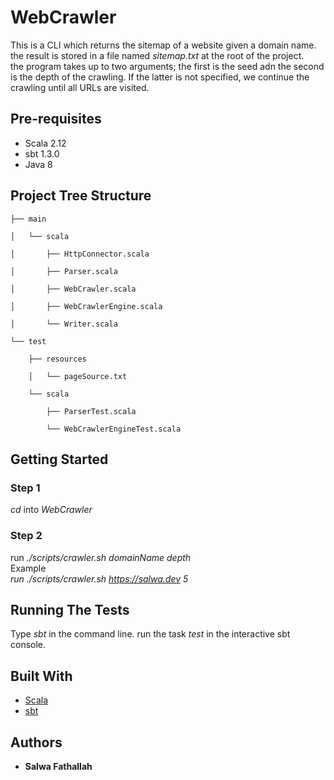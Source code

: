 # WebCrawler

This is a CLI which returns the sitemap of a website given a domain name.\
the result is stored in a file named _sitemap.txt_ at the root of the project.\
the program takes up to two arguments; the first is the seed adn the second is the depth of the crawling. If the latter is not specified, we continue the crawling until all URLs are visited.

## Pre-requisites

* Scala 2.12
* sbt 1.3.0
* Java 8

## Project Tree Structure

    ├── main

    │   └── scala

    │       ├── HttpConnector.scala

    │       ├── Parser.scala

    │       ├── WebCrawler.scala

    │       ├── WebCrawlerEngine.scala

    │       └── Writer.scala

    └── test

        ├── resources

        │   └── pageSource.txt

        └── scala

            ├── ParserTest.scala

            └── WebCrawlerEngineTest.scala

## Getting Started

### Step 1

_cd_ into  _WebCrawler_

### Step 2

run _./scripts/crawler.sh domainName depth_\
Example\
_run ./scripts/crawler.sh <https://salwa.dev> 5_

## Running The Tests

Type _sbt_ in the command line.
run the task _test_ in the interactive sbt console.

## Built With

* [Scala](https://www.scala-lang.org/)
* [sbt](https://www.scala-sbt.org/)

## Authors

* **Salwa Fathallah**

